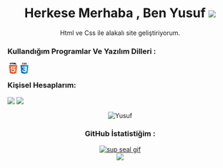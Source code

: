 <h1 align="center">Herkese Merhaba , Ben Yusuf <img src="https://media.giphy.com/media/hvRJCLFzcasrR4ia7z/giphy.gif" width="30px"></h1> <p align="center">
<p align="center">
Html ve Css ile alakalı site geliştiriyorum. <br>
</p>

### Kullandığım Programlar Ve Yazılım Dilleri :

<img align="left"  src="https://raw.githubusercontent.com/github/explore/80688e429a7d4ef2fca1e82350fe8e3517d3494d/topics/html/html.png" width="25" height="25" />
<img align="left" src="https://raw.githubusercontent.com/github/explore/80688e429a7d4ef2fca1e82350fe8e3517d3494d/topics/css/css.png" width="25" height="25" />
<br />
<h3>Kişisel Hesaplarım:</h3>
<p align="left">
<a href="https://www.instagram.com/yusufemreoffical_" target"blank_"><img src="https://img.shields.io/badge/INSTAGRAM%20-111111.svg?&style=for-the-badge&logo=instagram&logoColor=white"></a>
<a href="https://github.com/yusufemreACILAN" target"blank_"><img src="https://img.shields.io/badge/GitHub%20-111111.svg?&style=for-the-badge&logo=github&logoColor=white"></a>
</p>
<p align="center"> <img src="https://komarev.com/ghpvc/?username=Yusuf" alt="Yusuf" /> </p>

<h3 align="center">GitHub İstatistiğim :</h3>
<p align="center">
<a href="https://github.com/yusufemreACILAN/" target="_blank"><img alt="sup seal gif" src="https://github-readme-stats.vercel.app/api?username=yusufemreACILAN&theme=dark&show_icons=true&count_private=true&hide_border=true" /></a><br>
<a href="https://github.com/yusufemreACILAN/" target="_blank"><img src="https://github-readme-stats.vercel.app/api/top-langs/?username=yusufemreACILAN&theme=dark&count_private=true&show_icons=true&hide_border=true"/></a>
</p>



